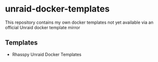 # unraid-docker-templates

This repository contains my own docker templates not yet available via
an official Unraid docker template mirror

## Templates

* Rhasspy
Unraid Docker Templates
